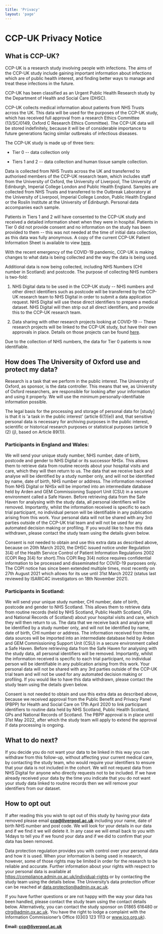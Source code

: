 ```yaml
---
title: 'Privacy'
layout: 'page'
---
```


# CCP-UK Privacy Notice

## What is CCP-UK?

CCP-UK is a research study involving people with infections. The aims of
the CCP-UK study include gaining important information about infections
which are of public health interest, and finding better ways to manage
and treat these infections in the future.

CCP-UK has been classified as an Urgent Public Health Research study by
the Department of Health and Social Care (DHSC).

CCP-UK collects medical information about patients from NHS Trusts
across the UK. This data will be used for the purposes of the CCP-UK
study, which has received full approval from a research Ethics Committee
(13/SC/0149, Oxford C Research Ethics Committee). The CCP-UK data will
be stored indefinitely, because it will be of considerable importance to
future generations facing similar outbreaks of infectious diseases.

The CCP-UK study is made up of three tiers:

-   Tier 0 -- data collection only

-   Tiers 1 and 2 -- data collection and human tissue sample collection.

Data is collected from NHS Trusts across the UK and transferred to
authorised members of the CCP-UK research team, which includes staff
from the University of Oxford, the University of Liverpool, The
University of Edinburgh, Imperial College London and Public Health
England. Samples are collected from NHS Trusts and transferred to the
Outbreak Laboratory at the University of Liverpool, Imperial College
London, Public Health England or the Roslin Institute at the University
of Edinburgh. Personal data accompanies each sample.

Patients in Tiers 1 and 2 will have consented to the CCP-UK study and
received a detailed information sheet when they were in hospital.
Patients in Tier 0 did not provide consent and no information on the
study has been provided to them -- this was not needed at the time of
initial data collection, as this data was fully anonymous. A copy of the
current CCP-UK Patient Information Sheet is available to view 
[here](https://isaric4c.net/setup).

With the recent emergency of the COVID-19 pandemic, CCP-UK is making
changes to what data is being collected and the way the data is being
used.

Additional data is now being collected, including NHS Numbers (CHI
number in Scotland) and postcode. The purpose of collecting NHS numbers
is two-fold:

1)  NHS Digital data to be used in the CCP-UK study -- NHS numbers and
    other direct identifiers such as postcode will be transferred by the
    CCP-UK research team to NHS Digital in order to submit a data
    application request. NHS Digital will use these direct identifiers
    to prepare a medical dataset. NHS Digital will then strip out all
    direct identifiers, and provide this to the CCP-UK research team.

2)  Data sharing with other research projects looking at COVID-19 --
    These research projects will be linked to the CCP-UK study, but have
    their own approvals in place. Details on those projects can be found
    [here](https://isaric4c.net/sample_access).

Due to the collection of NHS numbers, the data for Tier 0 patients is
now identifiable.

## How does The University of Oxford use and protect my data?

Research is a task that we perform in the public interest. The
University of Oxford, as sponsor, is the data controller. This means
that we, as University of Oxford researchers, are responsible for
looking after your information and using it properly. We will use the
minimum personally-identifiable information possible.

The legal basis for the processing and storage of personal data for
\[study\] is that it is 'a task in the public interest' (article
6(1)(e)) and, that sensitive personal data is necessary for archiving
purposes in the public interest, scientific or historical research
purposes or statistical purposes (article 9 (2) (j), based on Article
89(1)).

### Participants in England and Wales:

We will send your unique study number, NHS number, date of birth, 
postcode and gender to NHS Digital or its successor NHSx. This allows
them to retrieve data from routine records about your hospital visits 
and care, which they will then return to us. The data that we receive 
back and analyse will be identified by a study number only, and will 
not be identified by name, date of birth, NHS number or address. The 
information received from NHS Digital or NHSx will be imported into an 
intermediate database held by Arden and GEM Commissioning Support Unit (CSU)
in a secure environment called a Safe Haven. Before retrieving data from
the Safe Haven for analysing with the study data, all personal identifiers
will be removed. Importantly, whilst the information received is specific 
to each trial participant, no individual person will be identifiable in
any publication arising from this work. Your personal data will not be 
shared with any 3rd parties outside of the CCP-UK trial team and will not
be used for any automated decision making or profiling. If you would like 
to have this data withdrawn, please contact the study team using the details given below.

Consent is not needed to obtain and use this extra data as described above, 
because on 20th March 2020, the DHSC issued notice under Regulation 3(4) of
the Health Service Control of Patient Information Regulations 2002 
(COPI Reg 3(4) for short).This COPI Reg 3(4) notice requires confidential 
information to be processed and disseminated for COVID-19 purposes only. 
The COPI notice has since been extended multiple times, most recently on 
27th August 2021 which allows for its use until 31st March 2022 (status last 
reviewed by ISARIC4C investigators on 18th November 2021).

### Participants in Scotland:

We will send your unique study number, CHI number, date of birth, postcode 
and gender to NHS Scotland. This allows them to retrieve data from routine 
records (held by NHS Scotland, Public Health Scotland, GPs and National 
Records of Scotland) about your hospital visits and care, which they will 
then return to us. The data that we receive back and analyse will be identified
by a study number only, and will not be identified by name, date of birth, 
CHI number or address. The information received from these data sources will 
be imported into an intermediate database held by Arden and 
GEM Commissioning Support Unit (CSU) in a secure environment called a Safe Haven. 
Before retrieving data from the Safe Haven for analysing with the study data, 
all personal identifiers will be removed. Importantly, whilst the information 
received is specific to each trial participant, no individual person will be
identifiable in any publication arising from this work. Your personal data will
not be shared with any 3rd parties outside of the CCP-UK trial team and will not 
be used for any automated decision making or profiling. If you would like to have
this data withdrawn, please contact the study team using the details given below.

Consent is not needed to obtain and use this extra data as described above, 
because we received approval from the Public Benefit and Privacy Panel (PBPP) 
for Health and Social Care on 17th April 2020 to link participant identifiers 
to routine data held by NHS Scotland, Public Health Scotland, GPs and National 
Records of Scotland. The PBPP approval is in place until 31st May 2022, after 
which the study team will apply to extend the approval if data processing is ongoing.

## What to do next?

If you decide you do not want your data to be linked in this way you can withdraw 
from this follow-up, without affecting your current medical care, by contacting 
the study team, who would require your identifiers to ensure that your data is 
not included in the cohort. We will not request data from NHS Digital for anyone 
who directly requests not to be included. If we have already received your data by 
the time you indicate that you do not want your study data linked to routine records 
then we will remove your identifiers from our dataset.

## How to opt out
If after reading this you wish to opt out of this study by having your data removed please email **[ccp@liverpool.ac.uk](mailto:ccp@liverpool.ac.uk)** including your name, date of birth NHS number and post code.
We will look for your details in our data and if we find it we will delete it. In any case we will email back to you with 14days to tell you if we found your data and if we did to confirm that your data has been removed.

Data protection regulation provides you with control over your personal data and 
how it is used. When your information is being used in research, however, some of
those rights may be limited in order for the research to be reliable and accurate. 
Further information about your rights with respect to your personal data is 
available at https://compliance.admin.ox.ac.uk/individual-rights or by contacting 
the study team using the details below. The University’s data protection officer 
can be reached at data.protection@admin.ox.ac.uk.

If you have further questions or are not happy with the way your data has been handled, 
please contact the study team using the contact details below. Alternatively, 
you can contact the study sponsor on 01865 616480 or ctrg@admin.ox.ac.uk. 
You have the right to lodge a complaint with the Information Commissioner’s Office 
(0303 123 1113 or www.ico.org.uk).



**Email: [ccp@liverpool.ac.uk](mailto:ccp@liverpool.ac.uk)**
